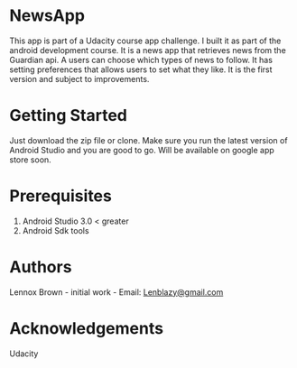 # NewsApp
This app is part of a Udacity course app challenge. I built it as part of the android development course. 
It is a news app that retrieves news from the Guardian api. A users can choose which types of news to
follow. It has setting preferences that allows users to set what they like. It is the first version and 
subject to improvements.

# Getting Started
Just download the zip file or clone. Make sure you run the latest version of Android Studio and you are good to go.
Will be available on google app store soon.

# Prerequisites
1. Android Studio 3.0 < greater
2. Android Sdk tools

# Authors
Lennox Brown - initial work - Email: Lenblazy@gmail.com

# Acknowledgements
Udacity
